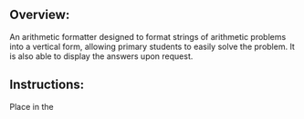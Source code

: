 ## Overview:

An arithmetic formatter designed to format strings of arithmetic problems into a vertical form, allowing primary students to easily solve the problem. It is also able to display the answers upon request. 

## Instructions:

Place in the 
